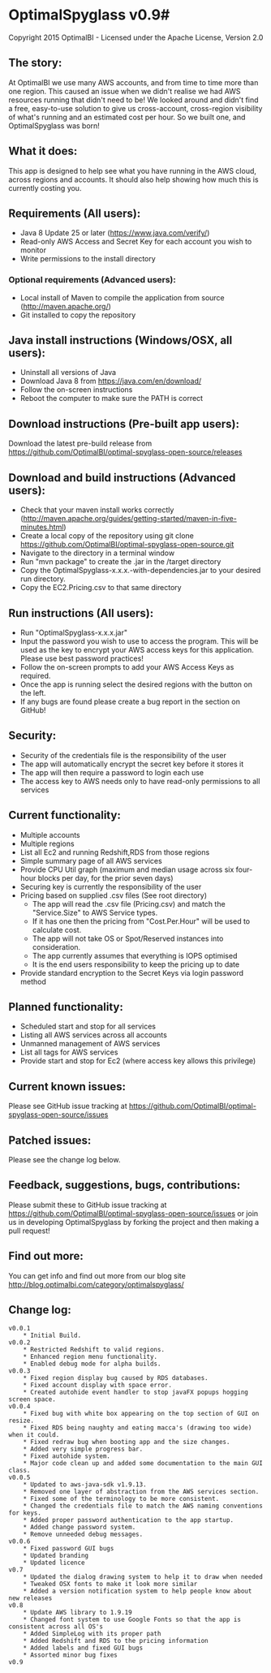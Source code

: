 # OptimalSpyglass v0.9#
Copyright 2015 OptimalBI - Licensed under the Apache License, Version 2.0

## The story: ##
At OptimalBI we use many AWS accounts, and from time to time more than one region. This caused an issue when we didn't realise we had AWS resources running that didn't need to be! We looked around and didn't find a free, easy-to-use solution to give us cross-account, cross-region visibility of what's running and an estimated cost per hour. So we built one, and OptimalSpyglass was born!

## What it does: ##
This app is designed to help see what you have running in the AWS cloud, across regions and accounts.
It should also help showing how much this is currently costing you.

## Requirements (All users): ##
* Java 8 Update 25 or later (https://www.java.com/verify/)
* Read-only AWS Access and Secret Key for each account you wish to monitor
* Write permissions to the install directory

### Optional requirements (Advanced users): ###
* Local install of Maven to compile the application from source (http://maven.apache.org/)
* Git installed to copy the repository    

## Java install instructions (Windows/OSX, all users): ##
* Uninstall all versions of Java
* Download Java 8 from https://java.com/en/download/
* Follow the on-screen instructions
* Reboot the computer to make sure the PATH is correct

## Download instructions (Pre-built app users): ##
Download the latest pre-build release from https://github.com/OptimalBI/optimal-spyglass-open-source/releases

## Download and build instructions (Advanced users): ##
* Check that your maven install works correctly (http://maven.apache.org/guides/getting-started/maven-in-five-minutes.html)
* Create a local copy of the repository using git clone https://github.com/OptimalBI/optimal-spyglass-open-source.git
* Navigate to the directory in a terminal window
* Run "mvn package" to create the .jar in the /target directory
* Copy the OptimalSpyglass-x.x.x.-with-dependencies.jar to your desired run directory.
* Copy the EC2.Pricing.csv to that same directory

## Run instructions (All users): ##
* Run "OptimalSpyglass-x.x.x.jar"
* Input the password you wish to use to access the program. This will be used as the key to encrypt your AWS access keys for this application. Please use best password practices!
* Follow the on-screen prompts to add your AWS Access Keys as required.
* Once the app is running select the desired regions with the button on the left.
* If any bugs are found please create a bug report in the section on GitHub!

## Security: ##
* Security of the credentials file is the responsibility of the user
* The app will automatically encrypt the secret key before it stores it
* The app will then require a password to login each use
* The access key to AWS needs only to have read-only permissions to all services

## Current functionality: ##
* Multiple accounts
* Multiple regions
* List all Ec2 and running Redshift,RDS from those regions
* Simple summary page of all AWS services
* Provide CPU Util graph (maximum and median usage across six four-hour blocks per day, for the prior seven days)
* Securing key is currently the responsibility of the user
* Pricing based on supplied .csv files (See root directory)
    * The app will read the .csv file (Pricing.csv) and match the "Service.Size" to AWS Service types.
    * If it has one then the pricing from "Cost.Per.Hour" will be used to calculate cost.
    * The app will not take OS or Spot/Reserved instances into consideration.
    * The app currently assumes that everything is IOPS optimised
    * It is the end users responsibility to keep the pricing up to date
* Provide standard encryption to the Secret Keys via login password method

## Planned functionality: ##
* Scheduled start and stop for all services
* Listing all AWS services across all accounts
* Unmanned management of AWS services
* List all tags for AWS services
* Provide start and stop for Ec2 (where access key allows this privilege)

## Current known issues: ##
Please see GitHub issue tracking at https://github.com/OptimalBI/optimal-spyglass-open-source/issues

## Patched issues: ##
Please see the change log below.

## Feedback, suggestions, bugs, contributions: ##
Please submit these to GitHub issue tracking at https://github.com/OptimalBI/optimal-spyglass-open-source/issues or join us in developing OptimalSpyglass by forking the project and then making a pull request!

## Find out more: ##
You can get info and find out more from our blog site http://blog.optimalbi.com/category/optimalspyglass/

## Change log: ##
```
v0.0.1
	* Initial Build.
v0.0.2
	* Restricted Redshift to valid regions.
	* Enhanced region menu functionality.
	* Enabled debug mode for alpha builds.
v0.0.3
	* Fixed region display bug caused by RDS databases.
	* Fixed account display with space error.
	* Created autohide event handler to stop javaFX popups hogging screen space.
v0.0.4
	* Fixed bug with white box appearing on the top section of GUI on resize.
	* Fixed RDS being naughty and eating macca's (drawing too wide) when it could.
	* Fixed redraw bug when booting app and the size changes.
	* Added very simple progress bar.
	* Fixed autohide system.
	* Major code clean up and added some documentation to the main GUI class.
v0.0.5
	* Updated to aws-java-sdk v1.9.13.
	* Removed one layer of abstraction from the AWS services section.
	* Fixed some of the terminology to be more consistent.
	* Changed the credentials file to match the AWS naming conventions for keys.
	* Added proper password authentication to the app startup.
	* Added change password system.
	* Remove unneeded debug messages.
v0.0.6
	* Fixed password GUI bugs
	* Updated branding
	* Updated licence
v0.7
	* Updated the dialog drawing system to help it to draw when needed
	* Tweaked OSX fonts to make it look more similar
	* Added a version notification system to help people know about new releases
v0.8
	* Update AWS library to 1.9.19
	* Changed font system to use Google Fonts so that the app is consistent across all OS's
	* Added SimpleLog with its proper path
	* Added Redshift and RDS to the pricing information
	* Added labels and fixed GUI bugs
	* Assorted minor bug fixes
v0.9
```
